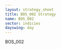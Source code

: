```yaml
---
layout: strategy_sheet
title: BOS_002 Strategy
name: BOS_002
sector: indicies
dayswing: day
---
```


BOS_002
